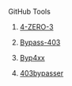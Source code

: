 GitHub Tools

1. [4-ZERO-3](https://github.com/Dheerajmadhukar/4-ZERO-3)

2. [Bypass-403](https://github.com/iamj0ker/bypass-403)

3. [Byp4xx](https://github.com/lobuhi/byp4xx)

4. [403bypasser](https://github.com/yunemse48/403bypasser)
